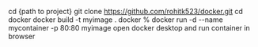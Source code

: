 cd {path to project}
git clone https://github.com/rohitk523/docker.git
cd docker
docker build -t myimage .
docker % docker run -d --name mycontainer -p 80:80 myimage
open docker desktop and run container in browser
